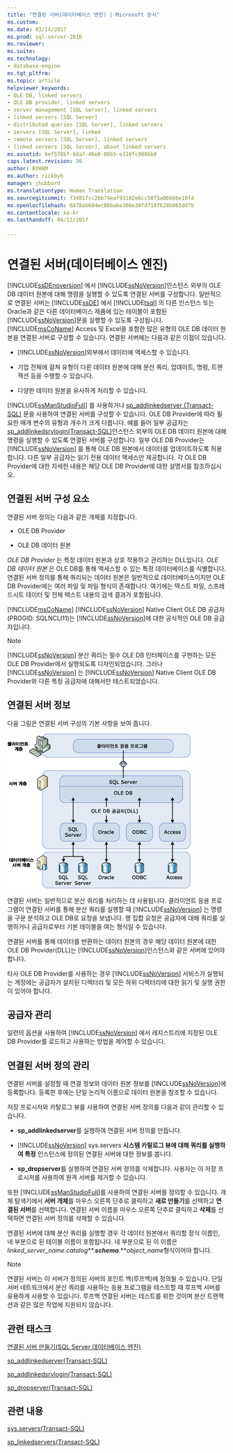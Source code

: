 ```yaml
---
title: "연결된 서버(데이터베이스 엔진) | Microsoft 문서"
ms.custom: 
ms.date: 03/14/2017
ms.prod: sql-server-2016
ms.reviewer: 
ms.suite: 
ms.technology:
- database-engine
ms.tgt_pltfrm: 
ms.topic: article
helpviewer_keywords:
- OLE DB, linked servers
- OLE DB provider, linked servers
- server management [SQL Server], linked servers
- linked servers [SQL Server]
- distributed queries [SQL Server], linked servers
- servers [SQL Server], linked
- remote servers [SQL Server], linked servers
- linked servers [SQL Server], about linked servers
ms.assetid: 6ef578bf-8da7-46e0-88b5-e310fc908bb0
caps.latest.revision: 36
author: BYHAM
ms.author: rickbyh
manager: jhubbard
ms.translationtype: Human Translation
ms.sourcegitcommit: f3481fcc2bb74eaf93182e6cc58f5a06666e10f4
ms.openlocfilehash: 0478ab684ec88babe308e30fd718f628b865dd7b
ms.contentlocale: ko-kr
ms.lasthandoff: 04/11/2017

---
```

# <a name="linked-servers-database-engine"></a>연결된 서버(데이터베이스 엔진)
  [!INCLUDE[ssDEnoversion](../../includes/ssdenoversion-md.md)] 에서 [!INCLUDE[ssNoVersion](../../includes/ssnoversion-md.md)]인스턴스 외부의 OLE DB 데이터 원본에 대해 명령을 실행할 수 있도록 연결된 서버를 구성합니다. 일반적으로 연결된 서버는 [!INCLUDE[ssDE](../../includes/ssde-md.md)] 에서 [!INCLUDE[tsql](../../includes/tsql-md.md)] 의 다른 인스턴스 또는 Oracle과 같은 다른 데이터베이스 제품에 있는 테이블이 포함된 [!INCLUDE[ssNoVersion](../../includes/ssnoversion-md.md)]문을 실행할 수 있도록 구성됩니다. [!INCLUDE[msCoName](../../includes/msconame-md.md)] Access 및 Excel을 포함한 많은 유형의 OLE DB 데이터 원본을 연결된 서버로 구성할 수 있습니다. 연결된 서버에는 다음과 같은 이점이 있습니다.  
  
-   [!INCLUDE[ssNoVersion](../../includes/ssnoversion-md.md)]외부에서 데이터에 액세스할 수 있습니다.  
  
-   기업 전체에 걸쳐 유형이 다른 데이터 원본에 대해 분산 쿼리, 업데이트, 명령, 트랜잭션 등을 수행할 수 있습니다.  
  
-   다양한 데이터 원본을 유사하게 처리할 수 있습니다.  
  
 [!INCLUDE[ssManStudioFull](../../includes/ssmanstudiofull-md.md)] 를 사용하거나 [sp_addlinkedserver &#40;Transact-SQL&#41;](../../relational-databases/system-stored-procedures/sp-addlinkedserver-transact-sql.md) 문을 사용하여 연결된 서버를 구성할 수 있습니다. OLE DB Provider에 따라 필요한 매개 변수의 유형과 개수가 크게 다릅니다. 예를 들어 일부 공급자는 [sp_addlinkedsrvlogin&#40;Transact-SQL&#41;](../../relational-databases/system-stored-procedures/sp-addlinkedsrvlogin-transact-sql.md)인스턴스 외부의 OLE DB 데이터 원본에 대해 명령을 실행할 수 있도록 연결된 서버를 구성합니다. 일부 OLE DB Provider는 [!INCLUDE[ssNoVersion](../../includes/ssnoversion-md.md)] 를 통해 OLE DB 원본에서 데이터를 업데이트하도록 허용합니다. 다른 일부 공급자는 읽기 전용 데이터 액세스만 제공합니다. 각 OLE DB Provider에 대한 자세한 내용은 해당 OLE DB Provider에 대한 설명서를 참조하십시오.  
  
## <a name="linked-server-components"></a>연결된 서버 구성 요소  
 연결된 서버 정의는 다음과 같은 개체를 지정합니다.  
  
-   OLE DB Provider  
  
-   OLE DB 데이터 원본  
  
 *OLE DB Provider* 는 특정 데이터 원본과 상호 작용하고 관리하는 DLL입니다. *OLE DB 데이터 원본* 은 OLE DB를 통해 액세스할 수 있는 특정 데이터베이스를 식별합니다. 연결된 서버 정의를 통해 쿼리되는 데이터 원본은 일반적으로 데이터베이스이지만 OLE DB Provider에는 여러 파일 및 파일 형식이 존재합니다. 여기에는 텍스트 파일, 스프레드시트 데이터 및 전체 텍스트 내용의 검색 결과가 포함됩니다.  
  
 [!INCLUDE[msCoName](../../includes/msconame-md.md)] [!INCLUDE[ssNoVersion](../../includes/ssnoversion-md.md)] Native Client OLE DB 공급자(PROGID: SQLNCLI11)는 [!INCLUDE[ssNoVersion](../../includes/ssnoversion-md.md)]에 대한 공식적인 OLE DB 공급자입니다.  
  
> [!NOTE]  
>  [!INCLUDE[ssNoVersion](../../includes/ssnoversion-md.md)] 분산 쿼리는 필수 OLE DB 인터페이스를 구현하는 모든 OLE DB Provider에서 실행되도록 디자인되었습니다. 그러나 [!INCLUDE[ssNoVersion](../../includes/ssnoversion-md.md)] 는 [!INCLUDE[ssNoVersion](../../includes/ssnoversion-md.md)] Native Client OLE DB Provider와 다른 특정 공급자에 대해서만 테스트되었습니다.  
  
## <a name="linked-server-details"></a>연결된 서버 정보  
 다음 그림은 연결된 서버 구성의 기본 사항을 보여 줍니다.  
  
 ![클라이언트 계층, 서버 계층 및 데이터베이스 서버 계층](../../relational-databases/linked-servers/media/lsvr.gif "클라이언트 계층, 서버 계층 및 데이터베이스 서버 계층")  
  
 연결된 서버는 일반적으로 분산 쿼리를 처리하는 데 사용됩니다. 클라이언트 응용 프로그램이 연결된 서버를 통해 분산 쿼리를 실행할 때 [!INCLUDE[ssNoVersion](../../includes/ssnoversion-md.md)] 는 명령을 구문 분석하고 OLE DB로 요청을 보냅니다. 행 집합 요청은 공급자에 대해 쿼리를 실행하거나 공급자로부터 기본 테이블을 여는 형식일 수 있습니다.  
  
 연결된 서버를 통해 데이터를 반환하는 데이터 원본의 경우 해당 데이터 원본에 대한 OLE DB Provider(DLL)는 [!INCLUDE[ssNoVersion](../../includes/ssnoversion-md.md)]인스턴스와 같은 서버에 있어야 합니다.  
  
 타사 OLE DB Provider를 사용하는 경우 [!INCLUDE[ssNoVersion](../../includes/ssnoversion-md.md)] 서비스가 실행되는 계정에는 공급자가 설치된 디렉터리 및 모든 하위 디렉터리에 대한 읽기 및 실행 권한이 있어야 합니다.  
  
## <a name="managing-providers"></a>공급자 관리  
 일련의 옵션을 사용하여 [!INCLUDE[ssNoVersion](../../includes/ssnoversion-md.md)] 에서 레지스트리에 지정된 OLE DB Provider를 로드하고 사용하는 방법을 제어할 수 있습니다.  
  
## <a name="managing-linked-server-definitions"></a>연결된 서버 정의 관리  
 연결된 서버를 설정할 때 연결 정보와 데이터 원본 정보를 [!INCLUDE[ssNoVersion](../../includes/ssnoversion-md.md)]에 등록합니다. 등록한 후에는 단일 논리적 이름으로 데이터 원본을 참조할 수 있습니다.  
  
 저장 프로시저와 카탈로그 뷰를 사용하여 연결된 서버 정의를 다음과 같이 관리할 수 있습니다.  
  
-   **sp_addlinkedserver**를 실행하여 연결된 서버 정의를 만듭니다.  
  
-   [!INCLUDE[ssNoVersion](../../includes/ssnoversion-md.md)] sys.servers **시스템 카탈로그 뷰에 대해 쿼리를 실행하여 특정** 인스턴스에 정의된 연결된 서버에 대한 정보를 봅니다.  
  
-   **sp_dropserver**를 실행하여 연결된 서버 정의를 삭제합니다. 사용자는 이 저장 프로시저를 사용하여 원격 서버를 제거할 수 있습니다.  
  
 또한 [!INCLUDE[ssManStudioFull](../../includes/ssmanstudiofull-md.md)]를 사용하여 연결된 서버를 정의할 수 있습니다. 개체 탐색기에서 **서버 개체**를 마우스 오른쪽 단추로 클릭하고 **새로 만들기**를 선택하고 **연결된 서버**를 선택합니다. 연결된 서버 이름을 마우스 오른쪽 단추로 클릭하고 **삭제**를 선택하면 연결된 서버 정의를 삭제할 수 있습니다.  
  
 연결된 서버에 대해 분산 쿼리를 실행할 경우 각 데이터 원본에서 쿼리할 정식 이름인, 네 부분으로 된 테이블 이름이 포함됩니다. 네 부분으로 된 이 이름은 *linked_server_name.catalog***.***schema***.***object_name*형식이어야 합니다.  
  
> [!NOTE]  
>  연결된 서버는 이 서버가 정의된 서버의 포인트 백(루프백)에 정의될 수 있습니다. 단일 서버 네트워크에서 분산 쿼리를 사용하는 응용 프로그램을 테스트할 때 루프백 서버를 유용하게 사용할 수 있습니다. 루프백 연결된 서버는 테스트를 위한 것이며 분산 트랜잭션과 같은 많은 작업에 지원되지 않습니다.  
  
## <a name="related-tasks"></a>관련 태스크  
 [연결된 서버 만들기&#40;SQL Server 데이터베이스 엔진&#41;](../../relational-databases/linked-servers/create-linked-servers-sql-server-database-engine.md)  
  
 [sp_addlinkedserver&#40;Transact-SQL&#41;](../../relational-databases/system-stored-procedures/sp-addlinkedserver-transact-sql.md)  
  
 [sp_addlinkedsrvlogin&#40;Transact-SQL&#41;](../../relational-databases/system-stored-procedures/sp-addlinkedsrvlogin-transact-sql.md)  
  
 [sp_dropserver&#40;Transact-SQL&#41;](../../relational-databases/system-stored-procedures/sp-dropserver-transact-sql.md)  
  
## <a name="related-content"></a>관련 내용  
 [sys.servers&#40;Transact-SQL&#41;](../../relational-databases/system-catalog-views/sys-servers-transact-sql.md)  
  
 [sp_linkedservers&#40;Transact-SQL&#41;](../../relational-databases/system-stored-procedures/sp-linkedservers-transact-sql.md)  
  
  
